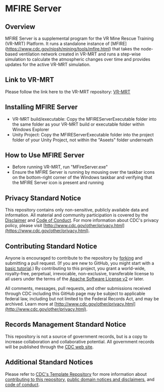 # MFIRE Server
## Overview
MFIRE Server is a supplemental program for the VR Mine Rescue Training (VR-MRT) Platform. It runs a standalone instance of [MFIRE] (https://www.cdc.gov/niosh/mining/tools/mfire.html) that takes the node-based ventilation network created in VR-MRT and runs a step-wise simulation to calculate the atmospheric changes over time and provides updates for the active VR-MRT simulation.

## Link to VR-MRT
Please follow the link here to the VR-MRT repository: [VR-MRT](https://github.com/CDCgov/vr-mine-rescue-training)

## Installing MFIRE Server
* VR-MRT build/executable: Copy the MFIREServerExecutable folder into the same folder as your VR-MRT build or executable folder within Windows Explorer
* Unity Project: Copy the MFIREServerExecutable folder into the project folder of your Unity Project, not within the "Aseets" folder underneath

## How to Use MFIRE Server
* Before running VR-MRT, run "MFireServer.exe"
* Ensure the MFIRE Server is running by mousing over the taskbar icons on the bottom-right corner of the Windows taskbar and verifying that the MFIRE Server icon is present and running

## Privacy Standard Notice

This repository contains only non-sensitive, publicly available data and
information. All material and community participation is covered by the
[Disclaimer](https://github.com/CDCgov/template/blob/master/DISCLAIMER.md)
and [Code of Conduct](https://github.com/CDCgov/template/blob/master/code-of-conduct.md).
For more information about CDC's privacy policy, please visit [http://www.cdc.gov/other/privacy.html](https://www.cdc.gov/other/privacy.html).

## Contributing Standard Notice

Anyone is encouraged to contribute to the repository by [forking](https://help.github.com/articles/fork-a-repo)
and submitting a pull request. (If you are new to GitHub, you might start with a
[basic tutorial](https://help.github.com/articles/set-up-git).) By contributing
to this project, you grant a world-wide, royalty-free, perpetual, irrevocable,
non-exclusive, transferable license to all users under the terms of the
[Apache Software License v2](http://www.apache.org/licenses/LICENSE-2.0.html) or
later.

All comments, messages, pull requests, and other submissions received through
CDC including this GitHub page may be subject to applicable federal law, including but not limited to the Federal Records Act, and may be archived. Learn more at [http://www.cdc.gov/other/privacy.html](http://www.cdc.gov/other/privacy.html).

## Records Management Standard Notice

This repository is not a source of government records, but is a copy to increase
collaboration and collaborative potential. All government records will be
published through the [CDC web site](http://www.cdc.gov).

## Additional Standard Notices

Please refer to [CDC's Template Repository](https://github.com/CDCgov/template)
for more information about [contributing to this repository](https://github.com/CDCgov/template/blob/master/CONTRIBUTING.md),
[public domain notices and disclaimers](https://github.com/CDCgov/template/blob/master/DISCLAIMER.md),
and [code of conduct](https://github.com/CDCgov/template/blob/master/code-of-conduct.md).

